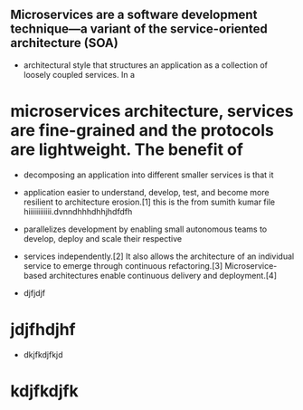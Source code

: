 ## Microservices are a software development technique—a variant of the service-oriented architecture (SOA) 
- architectural style that structures an application as a collection of loosely coupled services. In a 
# microservices architecture, services are fine-grained and the protocols are lightweight. The benefit of 
- decomposing an application into different smaller services is that it 

- application easier to understand, develop, test, and become more resilient to architecture erosion.[1] 
this is the from sumith kumar file
hiiiiiiiiiiii.dvnndhhhdhhjhdfdfh


- parallelizes development by enabling small autonomous teams to develop, deploy and scale their respective
- services independently.[2] It also allows the architecture of an individual service to emerge through continuous refactoring.[3] Microservice-based architectures enable continuous delivery and deployment.[4]

- djfjdjf
# jdjfhdjhf
- dkjfkdjfkjd
# kdjfkdjfk